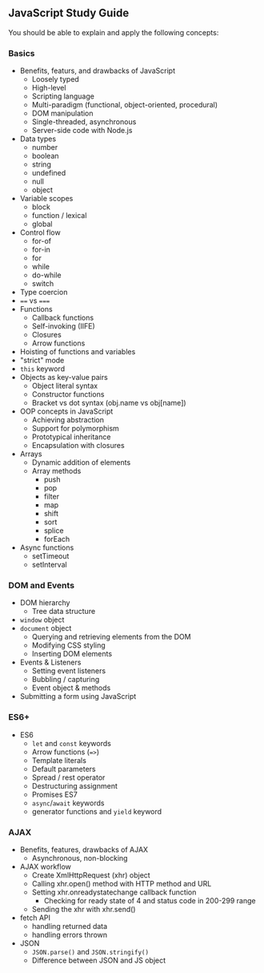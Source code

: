 ## JavaScript Study Guide

You should be able to explain and apply the following concepts:

### Basics
- Benefits, featurs, and drawbacks of JavaScript
  - Loosely typed
  - High-level
  - Scripting language
  - Multi-paradigm (functional, object-oriented, procedural)
  - DOM manipulation
  - Single-threaded, asynchronous
  - Server-side code with Node.js
- Data types
  - number
  - boolean
  - string
  - undefined
  - null
  - object
- Variable scopes
  - block
  - function / lexical
  - global
- Control flow
  - for-of
  - for-in
  - for
  - while
  - do-while
  - switch
- Type coercion
- `==` vs `===`
- Functions
  - Callback functions
  - Self-invoking (IIFE)
  - Closures
  - Arrow functions
- Hoisting of functions and variables
- "strict" mode
- `this` keyword
- Objects as key-value pairs
  - Object literal syntax
  - Constructor functions
  - Bracket vs dot syntax (obj.name vs obj[name])
- OOP concepts in JavaScript
  - Achieving abstraction
  - Support for polymorphism
  - Prototypical inheritance
  - Encapsulation with closures
- Arrays
  - Dynamic addition of elements
  - Array methods 
    - push
    - pop
    - filter
    - map
    - shift
    - sort
    - splice
    - forEach
- Async functions
  - setTimeout
  - setInterval

### DOM and Events
- DOM hierarchy
  - Tree data structure
- `window` object
- `document` object
  - Querying and retrieving elements from the DOM
  - Modifying CSS styling
  - Inserting DOM elements
- Events & Listeners
  - Setting event listeners
  - Bubbling / capturing
  - Event object & methods
- Submitting a form using JavaScript

### ES6+
- ES6
  - `let` and `const` keywords
  - Arrow functions (`=>`)
  - Template literals
  - Default parameters
  - Spread / rest operator
  - Destructuring assignment
  - Promises
ES7
  - `async`/`await` keywords
  - generator functions and `yield` keyword

### AJAX
- Benefits, features, drawbacks of AJAX
  - Asynchronous, non-blocking
- AJAX workflow 
  - Create XmlHttpRequest (xhr) object
  - Calling xhr.open() method with HTTP method and URL
  - Setting xhr.onreadystatechange callback function
    - Checking for ready state of 4 and status code in 200-299 range
  - Sending the xhr with xhr.send()
- fetch API
  - handling returned data
  - handling errors thrown
- JSON
  - `JSON.parse()` and `JSON.stringify()`
  - Difference between JSON and JS object